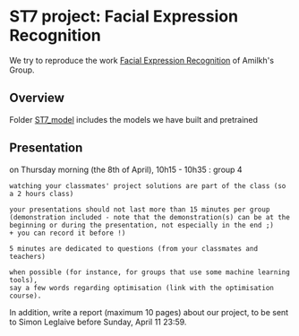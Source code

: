 # ST7 project: Facial Expression Recognition

We try to reproduce the work [Facial Expression Recognition](https://github.com/amilkh/cs230-fer) of Amilkh's Group.

## Overview

Folder [ST7_model](https://github.com/XinjianOUYANG/ST7_group_project/tree/master/ST7_models) includes the models we have built and pretrained

## Presentation
on Thursday morning (the 8th of April), 10h15 - 10h35 : group 4

    watching your classmates' project solutions are part of the class (so a 2 hours class)
    
    your presentations should not last more than 15 minutes per group 
    (demonstration included - note that the demonstration(s) can be at the beginning or during the presentation, not especially in the end ;) 
    + you can record it before !)
    
    5 minutes are dedicated to questions (from your classmates and teachers)
    
    when possible (for instance, for groups that use some machine learning tools), 
    say a few words regarding optimisation (link with the optimisation course).

In addition, write a report (maximum 10 pages) about our project, to be sent to Simon Leglaive before Sunday, April 11 23:59.
